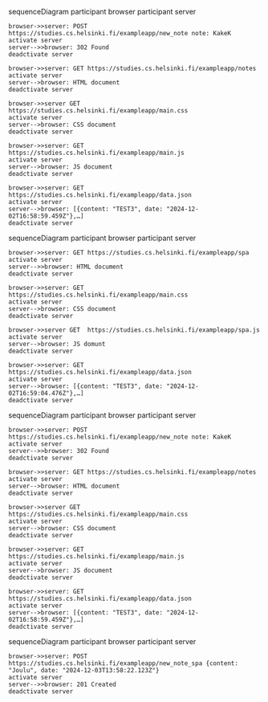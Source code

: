 sequenceDiagram
    participant browser
    participant server
    
    browser->>server: POST https://studies.cs.helsinki.fi/exampleapp/new_note note: KakeK
    activate server
    server-->>browser: 302 Found
    deadctivate server

    browser->>server: GET https://studies.cs.helsinki.fi/exampleapp/notes
    activate server
    server-->browser: HTML document
    deadctivate server

    browser->>server GET 
    https://studies.cs.helsinki.fi/exampleapp/main.css
    activate server
    server-->browser: CSS document
    deadctivate server

    browser->>server: GET https://studies.cs.helsinki.fi/exampleapp/main.js
    activate server
    server-->browser: JS document
    deadctivate server

    browser->>server: GET https://studies.cs.helsinki.fi/exampleapp/data.json
    activate server
    server-->browser: [{content: "TEST3", date: "2024-12-02T16:58:59.459Z"},…]
    deadctivate server


sequenceDiagram
    participant browser
    participant server
    
    browser->>server: GET https://studies.cs.helsinki.fi/exampleapp/spa
    activate server
    server-->>browser: HTML document
    deadctivate server

    browser->>server: GET https://studies.cs.helsinki.fi/exampleapp/main.css
    activate server
    server-->browser: CSS document
    deadctivate server

    browser->>server GET  https://studies.cs.helsinki.fi/exampleapp/spa.js
    activate server
    server-->browser: JS domunt
    deadctivate server

    browser->>server: GET https://studies.cs.helsinki.fi/exampleapp/data.json
    activate server
    server-->browser: [{content: "TEST3", date: "2024-12-02T16:59:04.476Z"},…]
    deadctivate server

sequenceDiagram
    participant browser
    participant server
    
    browser->>server: POST https://studies.cs.helsinki.fi/exampleapp/new_note note: KakeK
    activate server
    server-->>browser: 302 Found
    deadctivate server

    browser->>server: GET https://studies.cs.helsinki.fi/exampleapp/notes
    activate server
    server-->browser: HTML document
    deadctivate server

    browser->>server GET 
    https://studies.cs.helsinki.fi/exampleapp/main.css
    activate server
    server-->browser: CSS document
    deadctivate server

    browser->>server: GET https://studies.cs.helsinki.fi/exampleapp/main.js
    activate server
    server-->browser: JS document
    deadctivate server

    browser->>server: GET https://studies.cs.helsinki.fi/exampleapp/data.json
    activate server
    server-->browser: [{content: "TEST3", date: "2024-12-02T16:58:59.459Z"},…]
    deadctivate server

sequenceDiagram
    participant browser
    participant server
    
    browser->>server: POST https://studies.cs.helsinki.fi/exampleapp/new_note_spa {content: "Joulu", date: "2024-12-03T13:58:22.123Z"}
    activate server
    server-->>browser: 201 Created
    deadctivate server